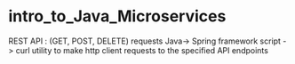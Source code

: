 # intro_to_Java_Microservices

REST API : (GET, POST, DELETE) requests
Java-> Spring framework
script -> curl utility to make http client requests to the specified API endpoints

